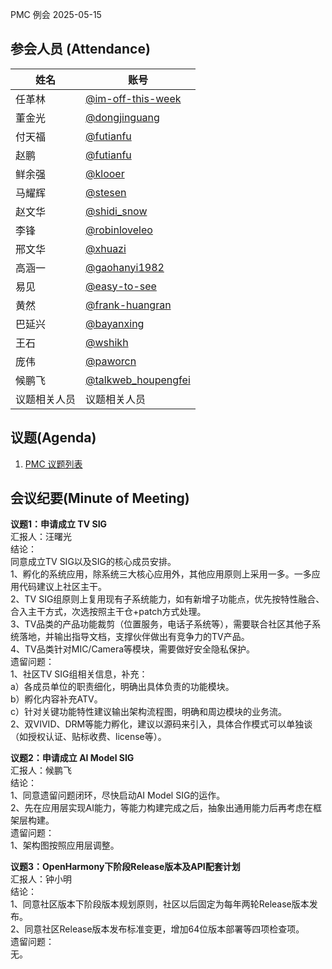 PMC 例会 2025-05-15

## 参会人员 (Attendance)

| 姓名     | 账号                                       |
| ------ | ---------------------------------------- |
| 任革林    | [@im-off-this-week](https://gitee.com/im-off-this-week) |
| 董金光    | [@dongjinguang](https://gitee.com/dongjinguang) |
| 付天福    | [@futianfu](https://gitee.com/futianfu) |
| 赵鹏      | [@futianfu](https://gitee.com/futianfu) |
| 鲜余强    | [@klooer](https://gitee.com/klooer) |
| 马耀辉    | [@stesen](https://gitee.com/stesen) |
| 赵文华    | [@shidi_snow](https://gitee.com/shidi_snow) |
| 李锋      | [@robinloveleo](https://gitee.com/robinloveleo) |
| 邢文华    | [@xhuazi](https://gitee.com/xhuazi) |
| 高涵一    | [@gaohanyi1982](https://gitee.com/gaohanyi1982) |
| 易见      | [@easy-to-see](https://gitee.com/easy-to-see) |
| 黄然      | [@frank-huangran](https://gitee.com/frank-huangran) |
| 巴延兴    | [@bayanxing](https://gitee.com/bayanxing) |
| 王石      | [@wshikh](https://gitee.com/wshikh) |
| 庞伟      | [ @paworcn](https://gitee.com/paworcn) |
| 候鹏飞    | [@talkweb_houpengfei](https://gitee.com/talkweb_houpengfei) |
| 议题相关人员 | 议题相关人员 |

## 议题(Agenda)

1. [PMC 议题列表](https://shimo.im/sheets/16q8xyRaR9creOq7/MODOC)

## 会议纪要(Minute of Meeting)

**议题1：申请成立 TV SIG**  
汇报人：汪曙光  
结论：  
同意成立TV SIG以及SIG的核心成员安排。  
1、孵化的系统应用，除系统三大核心应用外，其他应用原则上采用一多。一多应用代码建议上社区主干。  
2、TV SIG组原则上复用现有子系统能力，如有新增子功能点，优先按特性融合、合入主干方式，次选按照主干仓+patch方式处理。  
3、TV品类的产品功能裁剪（位置服务，电话子系统等），需要联合社区其他子系统落地，并输出指导文档，支撑伙伴做出有竞争力的TV产品。  
4、TV品类针对MIC/Camera等模块，需要做好安全隐私保护。  
遗留问题：  
1、社区TV SIG组相关信息，补充：  
a）各成员单位的职责细化，明确出具体负责的功能模块。  
b）孵化内容补充ATV。  
c）针对关键功能特性建议输出架构流程图，明确和周边模块的业务流。  
2、双VIVID、DRM等能力孵化，建议以源码来引入，具体合作模式可以单独谈（如授权认证、贴标收费、license等）。  

**议题2：申请成立 AI Model SIG**  
汇报人：候鹏飞  
结论：  
1、同意遗留问题闭环，尽快启动AI Model SIG的运作。  
2、先在应用层实现AI能力，等能力构建完成之后，抽象出通用能力后再考虑在框架层构建。  
遗留问题：  
1、架构图按照应用层调整。  

**议题3：OpenHarmony下阶段Release版本及API配套计划**  
汇报人：钟小明  
结论：  
1、同意社区版本下阶段版本规划原则，社区以后固定为每年两轮Release版本发布。  
2、同意社区Release版本发布标准变更，增加64位版本部署等四项检查项。  
遗留问题：  
无。  
